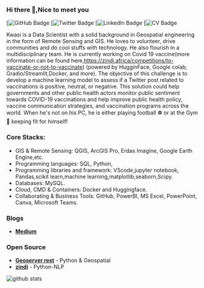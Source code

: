 ### Hi there 👋,Nice to meet you

[![GitHub Badge](https://github.com/kwasiasomani/kwasiasomani)
[![Twitter Badge](https://twitter.com/Asomani18)
[![LinkedIn Badge](https://www.linkedin.com/in/kwasi-asomani-61574920b/)
[![CV Badge](https://drive.google.com/file/d/1ZMG3xulhdi5eGUULj0v-dE7JXkZc8Su5/view?usp=drivesdk)


Kwasi is a Data Scientist with a solid background in Geospatial engineering in the form of Remote Sensing and GIS. He loves to volunteer, drive communities and do cool stuffs with technology. He also flourish in a multidisciplinary team. He is currently working on  Covid 19 vaccine(more information can be found here,https://zindi.africa/competitions/to-vaccinate-or-not-to-vaccinate) (powered by HugginFace, Google colab, Gradio/Streamlit,Docker, and more). The objective of this challenge is to develop a machine learning model to assess if a Twitter post related to vaccinations is positive, neutral, or negative. This solution could help governments and other public health actors monitor public sentiment towards COVID-19 vaccinations and help improve public health policy, vaccine communication strategies, and vaccination programs across the world. When he's not on his PC, he is either playing football ⚽ or at the Gym 💪 keeping fit for  himself!

### Core Stacks:
- GIS & Remote Sensing: QGIS, ArcGIS Pro, Erdas Imagine, Google Earth Engine,etc.
- Programming languages: SQL, Python,
- Programming libraries and framework: VScode,jupyter notebook, Pandas,scikit learn,machine learning,matplotlib,seaborn,Scipy.
- Databases:  MySQL.
- Cloud, CMD & Containers:  Docker and Huggingface.
- Collaborating & Business Tools:  GitHub, PowerBI, MS Excel, PowerPoint, Canva, Microsoft Teams.


### Blogs

- [**Medium**](https://medium.com/@kwasiasomani85)


### Open Source 

- [**Geoserver rest**](https://www.udemy.com/course/spatial-data-science-in-python/learn/lecture/23469410?start=0#overview) - Python & Geospatial
- [**zindi**](https://zindi.africa/competitions/to-vaccinate-or-not-to-vaccinate) - Python-NLP


![github stats](https://github-readme-stats.vercel.app/api?username=jeafreezy&show_icons=true)

